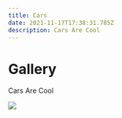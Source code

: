 ```yaml
---
title: Cars
date: 2021-11-17T17:38:31.785Z
description: Cars Are Cool
---
```

# Gallery

Cars Are Cool

![](/assets/images/hero-truck-pic.jpg)